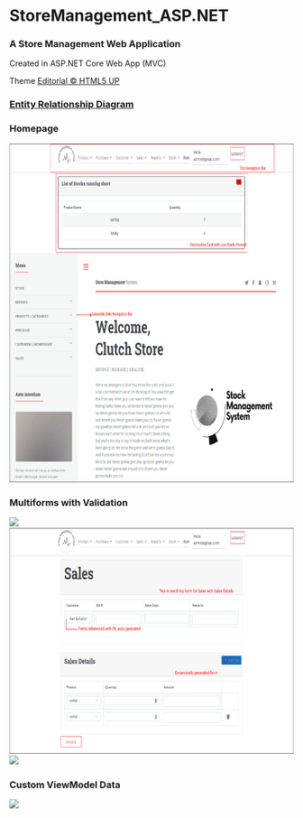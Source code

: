 # StoreManagement_ASP.NET
### A Store Management Web Application
Created in ASP.NET Core Web App (MVC)

Theme [Editorial © HTML5 UP](https://html5up.net/editorial)

### [Entity Relationship Diagram](https://app.diagrams.net/?title=ERD_appDev.drawio#R7Z3bcuK4FoafhsvuMjbmcBlI0r1nkp5M0jWz975TsAKeGIsSIgn99CMZi5MMsUJAS7amumqwUYxsfdJvLf1ebgSDyds3iqbjWxLhpOF70VsjuGz4frPle%2Fx%2FYs9iuafbyneMaBzlhdY7HuJfON8pi83jCM%2B2CjJCEhZPt3cOSZriIdvahyglr9vFnkiy%2FatTNMLKjochStS9f8cRG%2BdnEXrr%2Fd9xPBrLX256%2BTePaPg8omSe5r%2BXkhQvv5kgeZi86GyMIvK6tQu%2FsWuSsrzyd5hOUIpTxr%2B5RfQZ00Z4NWZMXIOLhn%2FN%2Fz2J0l9HhIwSjKbx7OuQTPju4YwXuX5CkzgRDbBxoH5%2BIP5zwVUjGFBC2PLT5G2AE9GKsoGWdbre8%2B3qClFx3BJ%2FMPjysrh59lj6%2FTX4i93eju46j1%2Fyo7ygZJ5f%2BfzasIVsChzxlsk3%2BU%2FFbHGPE8Rikl6tv%2BnjNLoQ7c4LXd3%2FwpT8JLco5SffnzFE2fo70R5Z8euYVy%2B4bMoi%2BbbHt8VVvZYX7548EkbyvQ9kToeiJstm8EPREKFoinBfY4TL5uBFZYPwjztHXfLfbPHtBD3ipL%2BiaEASQrMLETxl%2F%2FEi6pXPL%2BNM1m7f5fZbeV9CdITZgYLtnMdoq5vkDfsNkwlmlJ%2BI97ruHKsuMN7sGHInzdrsZbt7oRz00eqAq9%2B4I3HGfT6iBHL8yMeTjuwx8hDLU8%2F%2FapPCnQO1dg7U3j3Q8tIoB%2BIfNk58vSuDXAd4%2FyTEc6rLAu%2FVCfigJO%2FNDjDgW942p83uR4Fvbx%2FI98KzAq%2Fy%2FsBVdqZAz9VwKj4y9JjhnSGacxIIRrnUMxSnmOaD9pAkCZrO4qz4cs84TqIbtCBzJg8kt%2FpP8RuO7pf3BaIs7x03%2FGCzjQ4gu5z4GiXxKOWfh5w48Yt9ime8LjdoxvIStnaZF0wZfjvI%2BB4E5ci50QX8sKgL9Lz9tG%2FhpctS8P7YKTHiZ85ilNzzm0OUjjKitoERrR5RMv0phwaxYyp6AaZXL3h5E5ahwYdJeYXT5WCaFctOLuzzf%2Fx0B97XsBHyCgz4dnO9zf%2BJ4pQNSDpjFMVZa2CO0SsWKPUZmea%2Fk%2BAnWQ2aX0zxmSPAOCKWQndwSHifxJy8oCR5wanAayng3f2ugx7h5%2FqUZII8jqMIp8vxTExd0BrHAtIK8VghscvK7ihWDVyC0rhs8BGcE4%2BwWOP%2BEwFkRCrbsmx%2FNkXDOB3dLP%2ByvQNRWEOI3hp7xxz%2FnFC16yx2Vk5KPkfs2qbFrqOAdw1V7OzHo10aD1Pi1lVwGMxnzF5tqxMzULSs57SsCuBpa1nPtJbJ9aQPkuekTIOOXmk6TElZU11uyiZql4hhgFjURM7Kc2NAzuZ04Y0Z%2Bn%2F8M7mZB78lf5Pv9Euz7eTLQtC05avpn1G%2FiknrAByXrKPhYCeGoVfFVVTnXn3eeD8IQCiqJ1bHUgNGrQKnVrBJ%2ByS1Co2rVQvgwGQdDQc7MWS1UpfB7vEE0ef9Zg8nV3CwgRIrXFV5d5KOGYqTvSg53xAU31Bnx2Jp3jfUVP0bNbolspK6w0ODPc6hAlF01qHzAdMqDYyxmLTq89iQO3uXWatnIdKACcy9lOrlqJHwWTn7%2ByThM%2B4iKohdOhvR6QDplAbEmNCpJhDLXbK1wgZKNDvoOgWzkTRtBTund6iYNHXAcgp2skil7NcwFKywijKQtTmXpyRyAmYFNVDmZL5KkVM02Oh9kqKd1U5UzF6JfBvmx65q8LHq5yAErbiKvoLDn3OUZZwAiEX1JO1YbqDMyeTU3imYVaR9QMGMW4xWybMgjUzW4XCwF8MQrOLWV%2B9fLib8tBlAKKonV8dSA2YGpjqMxCOt%2FOh0L0fOXgTFXgTOXeQ7d5Ft0B0eFuxxF%2FnOXWQSGPjuIl91F9mdvaF6tiINisDcQDlbUTXQs89W5Ku2IoBDWUXwgG8q8tU1eqFvP9DEJXSwgRswEWynXzaCZp%2BpyKnVyQKRkMSq2KxSqFV349UrQkBRUT2xOhIbMFqltQTmxMpasQKQfkjrvsjJlc64A8oeVFxF1R4kBOtqcug5fCdYcMCBolhaScycYNkrWMbtQVoPBzm90hh2QMUCC2tYHAq8iCKKZy4FkQXgQJErX73vEc%2F5zIf7bWbOHgTFHrSbfSgoO4n6FINQMU%2FuvWW2YXd4XABpECqusntzmUlg4CdtLHKQWf1Mq9UGoWMpAnMH5V5eVg30tBXvnAah4iq715edExD4SfQLHGMDZLEDtlbQgBE094SrlaRp65dxg5A8sDO4ngEP%2BE%2B8BuoTr2J%2B5gyulnADRcACNwGzkjRtATNvGgq03jfkBEsn3Vl5HIwJVkHEmQvWgEROsGzgBoxghU6wLCTtA4Jl3DQUaL3O1QmWzsATlsbBmGCpAWMhWJd4NgSIRV0Eqzw3UASrpXrlcTTCcj2S68SYjEiKkqv13n52nbA4rFj1Xpe5IRkVYuc%2FmLFFfpXRPLvuYzZJ8m%2F5ZaSL%2F%2BZwZBv%2FExtfQ7l5%2Bbb55eVitRVdx8n6KNEFpRm8V%2Fe%2FMCU%2FyR8ZnJmfaaNgtr1b9BalCxvJkw0ma7cXxnwFgcnbib3il898RLsfZJbiBLH4BW%2FV4%2FOJlFq8tfKBR4TuT%2B%2FpjGxQjWxh2aXVpneyIc4Z2WzD7vDAYI%2BRreWMbCaBgW9ka6lGNquX%2BavnY9OACMw9vfOxVQM9bcEz7mNrHZdjzUWpdPCA72JrFbrYnA3AEmygCFqoPiB7ziDVaqNckGon2jRBaaSGpbzd%2BNW62DrIlRV6i9mqEvzzRh341roKYkPWwDpQy8a0pAfz3ZhWC1ZMK1Sf8r3jpzpGs%2F0DoYtpQYlphdshLQDPZsr7vHre4VtJ3eFxwZ6QVrvA2ulCWucCZtXx4d7zt9X1G651LqRlJURQZgDtWq%2FhWHlP%2F0mCZzyk1T7uRTkupKUzMsFfsWmrKzZ%2F8Rk7P2N4UNQkoqVBDRg90zJvOvkCQpq%2BfBl%2FMrPtVmTONxDBX5FpqysyLtegPdiA0S%2BXWcBG0vT1y%2FyDmR0P4MhUDRza5XEwpVcdNdzc5433gwCEoi5yZV8egY6LFtpI2gfkyvhjmR2XR%2BBkObn90jgYk6sCw%2F%2BcXiLmDG82YANGrwry2%2BZ%2BoUvMDr3IxrmGoLiGWvKBNji2oU6tHwywErvDw4M9tqFOQb4CZxs6GzDwA9MdNTAt7pywexjOTo7A3Eqp1usaaV6FJn%2FammfcOdRVXdouqfvpAIEfzO4WeKdttsbWChoogtZ1%2BmUladr6Zdw61FVN106%2FTgaI7NeQ9as4S64TMCuoASNgLkeujaTpC5h571DX5cg92cADP0duV405%2FzlHKYvZ%2FkySTrDgcANGsNT0I06w4JP2AcEy7h7qavmqnWDpDDzd0jiYEqyeGjC%2BmPDTZgChqItclacGilz1rErp%2FrFsWVsp3LezwlvHXdnkV3I9693kVzKoDST5VU8NWNuTve3QawVqT6R8c8C7RMooFRQi1cD2AyPD570y61yVUFyVTU%2BuqmvbKk8nuMdlCLF8wmgld4eHBXtslb0CozjUJbrq2SpXHR%2FwlFK1fGdSZ%2B%2BaXfVclRoYgZljHpdVxHLJq05QTF%2FyjLsqe6pR3LlSTgdIpzQgxiROdXg7V4o11EBRtNX755yC2YWatoIZ91U2PTVCb35oqgYOq24MWLCanq8oljOm2EQOHNFSs41Ubq1v35txrMPu05dV5G3WyZdV%2BCYlhG18942i6fiWRFiU%2BBc%3D)

### Homepage
<img src="images/01_homepage.png" height=600>

### Multiforms with Validation
<img src="images/03_purchaseForm.png" height=500>
<img src="images/05_salesMultiForm.png" height=400>
<img src="images/07_salesDet.png" height=400>

### Custom ViewModel Data
<img src="images/08_report1.png" height=400>
